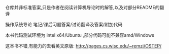 仓库并非标准答案,只是作者在阅读计算机导论时的解答,以及对部分README的翻译

操作系统导论 笔记/课后习题答案/讨论翻译及答案/附加代码

本书代码测试环境为 intel x64/Ubuntu ,部分代码可能不兼容amd/Windows

这本书不错,有能力的去看英文原版:
http://pages.cs.wisc.edu/~remzi/OSTEP/
